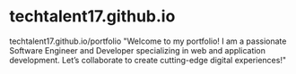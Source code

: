 # techtalent17.github.io
techtalent17.github.io/portfolio "Welcome to my portfolio! I am a passionate Software Engineer and Developer specializing in web and application development.  Let’s collaborate to create cutting-edge digital experiences!"
